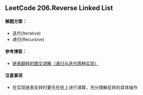 ## LeetCode 206.Reverse Linked List

#### 解题方案：    
* 迭代(Iterative)
* 递归(Recursive)

#### 参考博客：
* [链表翻转的图文讲解（递归与迭代两种实现）](https://blog.csdn.net/fx677588/article/details/72357389)

#### 注意事项
* 在实现链表反转时要先在纸上进行演算，充分理解反转的具体操作
